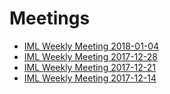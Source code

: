 # Meetings

* [IML Weekly Meeting 2018-01-04](http://iml.docdb.ihep.ac.cn/docdb/DisplayMeeting?conferenceid=4)
* [IML Weekly Meeting 2017-12-28](http://iml.docdb.ihep.ac.cn/docdb/DisplayMeeting?conferenceid=3)
* [IML Weekly Meeting 2017-12-21](http://iml.docdb.ihep.ac.cn/docdb/DisplayMeeting?conferenceid=2)
* [IML Weekly Meeting 2017-12-14](http://iml.docdb.ihep.ac.cn/docdb/DisplayMeeting?conferenceid=1)